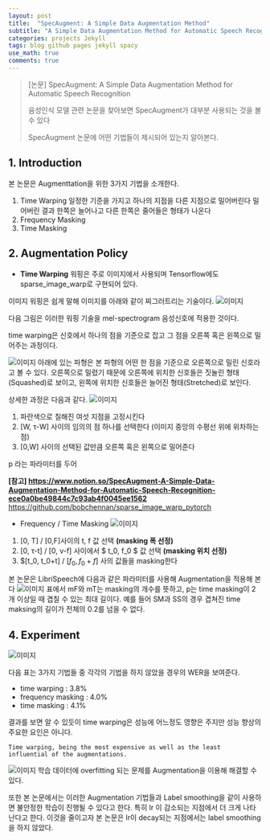 ```yaml
---
layout: post
title:  "SpecAugment: A Simple Data Augmentation Method"
subtitle: "A Simple Data Augmentation Method for Automatic Speech Recognition"
categories: projects Jekyll
tags: blog github pages jekyll spacy
use_math: true
comments: true
---
```


> [논문] SpecAugment: A Simple Data Augmentation Method for Automatic Speech Recognition
>
> 음성인식 모델 관련 논문을 찾아보면 SpecAugment가 대부분 사용되는 것을 볼 수 있다
>
> SpecAugment 논문에 어떤 기법들이 제시되어 있는지 알아본다.

## 1. Introduction
본 논문은 Augmenttation을 위한 3가지 기법을 소개한다.
1. Time Warping
  일정한 기준을 가지고 하나의 지점을 다른 지점으로 밀어버린다
  밀어버린 결과 한쪽은 늘어나고 다른 한쪽은 줄어들은 형태가 나온다
2. Frequency Masking
3. Time Masking


## 2. Augmentation Policy

* __Time Warping__
 워핑은 주로 이미지에서 사용되며 Tensorflow에도 sparse_image_warp로 구현되어 있다.

 이미지 워핑은 쉽게 말해 이미지를 아래와 같이 찌그러트리는 기술이다.
 ![이미지](https://ekspertos.github.io/assets/img/review/2021-10-13-Image-warp.PNG)

 다음 그림은 이러한 워핑 기술을 mel-spectrogram 음성신호에 적용한 것이다.

 time warping은 신호에서 하나의 점을 기준으로 잡고 그 점을 오른쪽 혹은 왼쪽으로 밀어주는 과정이다.

 ![이미지](https://ekspertos.github.io/assets/img/review/2021-10-13-time-warp.PNG)
 아래에 있는 파형은 본 파형의 어떤 한 점을 기준으로 오른쪽으로 밀린 신호라고 볼 수 있다.
 오른쪽으로 밀렸기 때문에 오른쪽에 위치한 신호들은 짓눌린 형태(Squashed)로 보이고, 왼쪽에 위치한 신호들은 늘어진 형태(Stretched)로 보인다.

 상세한 과정은 다음과 같다.
  ![이미지](https://ekspertos.github.io/assets/img/review/2021-10-13-time-warp-image.PNG)
  1. 파란색으로 칠해진 여섯 지점을 고정시킨다
  2. [W, τ-W] 사이의 임의의 점 하나를 선택한다 (이미지 중앙의 수평선 위에 위차하는  점)
  3. [0,W] 사이의 선택된 값만큼 오른쪽 혹은 왼쪽으로 밀어준다

p 라는 파라미터를 두어

__[참고]
https://www.notion.so/SpecAugment-A-Simple-Data-Augmentation-Method-for-Automatic-Speech-Recognition-ece0a0be49844c7c93ab4f0045ee1562__
https://github.com/bobchennan/sparse_image_warp_pytorch


* Frequency / Time Masking
 ![이미지](https://ekspertos.github.io/assets/img/review/2021-10-13-masking.PNG)
 1. [0, T] / [0,F]사이의 t, f 값 선택 __(masking 폭 선정)__
 2. [0, τ-t] / [0, v-f] 사이에서 $ t_0, f_0 $  값 선택 __(masking 위치 선정)__
 3. $[t_0, t_0+t] / $[f_0, f_0+f]$ 사의 값들을 masking한다

본 논문은 LibriSpeech에 다음과 같은 파라미터를 사용해 Augmentation을 적용해 본다
![이미지](https://ekspertos.github.io/assets/img/review/2021-10-13-aug-options.PNG)
표에서 mF와 mT는 masking의 개수를 뜻하고, p는 time masking이 2개 이상일 때 겹칠 수 있는 최대 길이다. 예를 들어 SM과 SS의 경우 겹쳐진 time maksing의 길이가 전체의 0.2를 넘을 수 없다.


## 4. Experiment
![이미지](https://ekspertos.github.io/assets/img/review/2021-10-13-aug-result.PNG)

다음 표는 3가지 기법들 중 각각의 기법을 하지 않았을 경우의 WER을 보여준다.
- time warping : 3.8%
- frequency masking : 4.0%
- time masking : 4.1%

결과를 보면 알 수 있듯이 time warping은 성능에 어느정도 영향은 주지만 성능 향상의 주요한 요인은 아니다.
```
Time warping, being the most expensive as well as the least influential of the augmentations.
```

![이미지](https://ekspertos.github.io/assets/img/review/2021-10-13-underfitting.PNG)
학습 데이터에 overfitting 되는 문제를 Augmentation을 이용해 해결할 수 있다.


또한 본 논문에서는 이러한 Augmentation 기법들과 Label smoothing을 같이 사용하면  불안정한 학습이 진행될 수 있다고 한다. 특히 lr 이 감소되는 지점에서 더 크게 나타난다고 한다. 이것을 줄이고자 본 논문은 lr이 decay되는 지점에서는 label smoothing을 하지 않았다.
